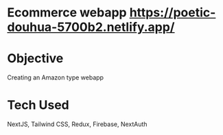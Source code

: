# Ecommerce webapp https://poetic-douhua-5700b2.netlify.app/

# Objective

Creating an Amazon type webapp

# Tech Used

NextJS, Tailwind CSS, Redux, Firebase, NextAuth
